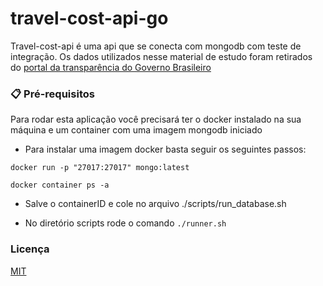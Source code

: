 # travel-cost-api-go

Travel-cost-api é uma api que se conecta com mongodb com teste de integração.
Os dados utilizados nesse material de estudo foram retirados do [portal da transparência do Governo Brasileiro](http://www.portaltransparencia.gov.br/viagens/consulta?ordenarPor=de&direcao=desc)

### 📋 Pré-requisitos

Para rodar esta aplicação você precisará ter o docker instalado na sua máquina e um container com uma imagem mongodb iniciado

* Para instalar uma imagem docker basta seguir os seguintes passos:

```docker run -p "27017:27017" mongo:latest```

```docker container ps -a```

* Salve o containerID e cole no arquivo ./scripts/run_database.sh

* No diretório scripts rode o comando ```./runner.sh```


### Licença
[MIT](https://choosealicense.com/licenses/mit/)